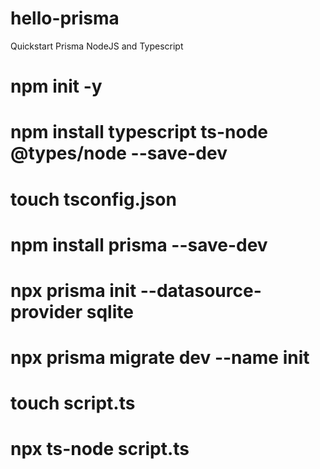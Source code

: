 # hello-prisma
Quickstart Prisma NodeJS and Typescript
# npm init -y

# npm install typescript ts-node @types/node --save-dev
# touch tsconfig.json

# npm install prisma --save-dev

# npx prisma init --datasource-provider sqlite
# npx prisma migrate dev --name init

# touch script.ts

# npx ts-node script.ts